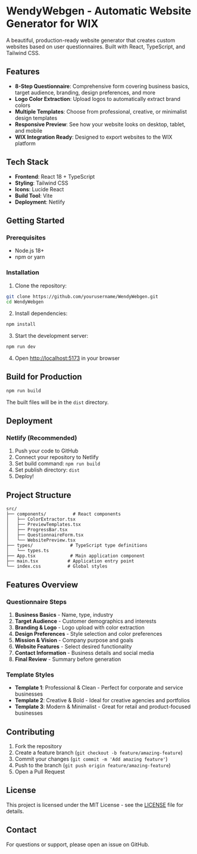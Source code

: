 # WendyWebgen - Automatic Website Generator for WIX

A beautiful, production-ready website generator that creates custom websites based on user questionnaires. Built with React, TypeScript, and Tailwind CSS.

## Features

- **8-Step Questionnaire**: Comprehensive form covering business basics, target audience, branding, design preferences, and more
- **Logo Color Extraction**: Upload logos to automatically extract brand colors
- **Multiple Templates**: Choose from professional, creative, or minimalist design templates
- **Responsive Preview**: See how your website looks on desktop, tablet, and mobile
- **WIX Integration Ready**: Designed to export websites to the WIX platform

## Tech Stack

- **Frontend**: React 18 + TypeScript
- **Styling**: Tailwind CSS
- **Icons**: Lucide React
- **Build Tool**: Vite
- **Deployment**: Netlify

## Getting Started

### Prerequisites

- Node.js 18+ 
- npm or yarn

### Installation

1. Clone the repository:
```bash
git clone https://github.com/yourusername/WendyWebgen.git
cd WendyWebgen
```

2. Install dependencies:
```bash
npm install
```

3. Start the development server:
```bash
npm run dev
```

4. Open [http://localhost:5173](http://localhost:5173) in your browser

## Build for Production

```bash
npm run build
```

The built files will be in the `dist` directory.

## Deployment

### Netlify (Recommended)

1. Push your code to GitHub
2. Connect your repository to Netlify
3. Set build command: `npm run build`
4. Set publish directory: `dist`
5. Deploy!

## Project Structure

```
src/
├── components/          # React components
│   ├── ColorExtractor.tsx
│   ├── PreviewTemplates.tsx
│   ├── ProgressBar.tsx
│   ├── QuestionnaireForm.tsx
│   └── WebsitePreview.tsx
├── types/              # TypeScript type definitions
│   └── types.ts
├── App.tsx             # Main application component
├── main.tsx           # Application entry point
└── index.css          # Global styles
```

## Features Overview

### Questionnaire Steps

1. **Business Basics** - Name, type, industry
2. **Target Audience** - Customer demographics and interests
3. **Branding & Logo** - Logo upload with color extraction
4. **Design Preferences** - Style selection and color preferences
5. **Mission & Vision** - Company purpose and goals
6. **Website Features** - Select desired functionality
7. **Contact Information** - Business details and social media
8. **Final Review** - Summary before generation

### Template Styles

- **Template 1**: Professional & Clean - Perfect for corporate and service businesses
- **Template 2**: Creative & Bold - Ideal for creative agencies and portfolios
- **Template 3**: Modern & Minimalist - Great for retail and product-focused businesses

## Contributing

1. Fork the repository
2. Create a feature branch (`git checkout -b feature/amazing-feature`)
3. Commit your changes (`git commit -m 'Add amazing feature'`)
4. Push to the branch (`git push origin feature/amazing-feature`)
5. Open a Pull Request

## License

This project is licensed under the MIT License - see the [LICENSE](LICENSE) file for details.

## Contact

For questions or support, please open an issue on GitHub.